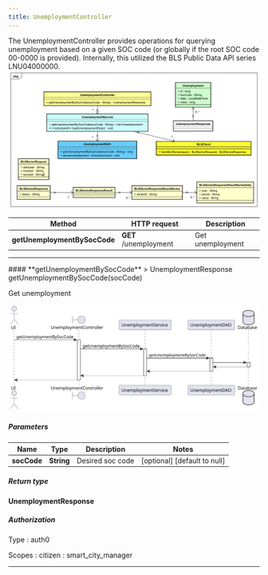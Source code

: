 ```yaml
---
title: UnemploymentController
---
```


The UnemploymentController provides operations for querying unemployment based on a given SOC code (or globally if the root SOC code 00-0000 is provided). Internally, this utilized the BLS Public Data API series LNU04000000.  ![class diagram](/diagrams/classDiagrams/Unemployment.svg) 

| Method | HTTP request | Description |
|------------- | ------------- | -------------|
| **getUnemploymentBySocCode** | **GET** /unemployment | Get unemployment |



<hr/>
#### **getUnemploymentBySocCode**
> UnemploymentResponse getUnemploymentBySocCode(socCode)

Get unemployment

![sequence diagram](/diagrams/UnemploymentController-getUnemploymentBySocCode-sequence.svg)

##### Parameters

|Name | Type | Description  | Notes |
|------------- | ------------- | ------------- | -------------|
| **socCode** | **String**| Desired soc code | [optional] [default to null] |

##### Return type

**UnemploymentResponse**

##### Authorization


Type
: auth0

Scopes
: citizen
: smart_city_manager

<hr/>